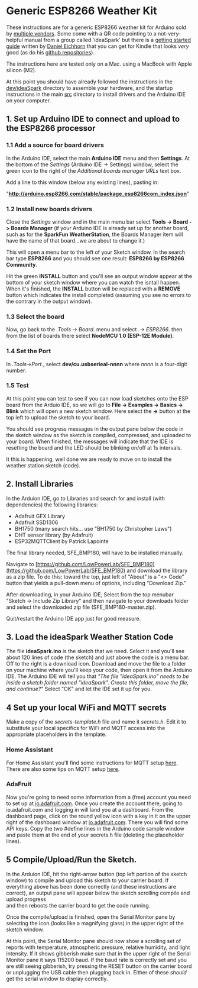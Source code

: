 # Generic ESP8266 Weather Kit

These instructions are for a generic ESP8266 weather kit for Arduino sold by
[multiple vendors](https://www.amazon.com/Mustpoint-Arduino-ESP8266-Weather-Tutorial/dp/B0BGHTD5M9/ref=sr_1_2?crid=30SF0VVSG1G7Q).  Some come with a QR code pointing to
a not-very-helpful manual from a group called 'ideaSpark' but there is a
[getting started guide](https://www.amazon.com/ESP8266-Weather-Station-Getting-Started-ebook/dp/B01LFX8Z5W/ref=sr_1_3?crid=CWIBWFT59Q82)
written by [Daniel Eichhorn](https://github.com/squix78)
that you can get for Kindle that looks *very* good (as do his
[github repositories](https://github.com/squix78)).

The instructions here are tested only on a Mac.
using a MacBook with Apple silicon (M2).

At this point you should have already followed the instructions in the
[dev/ideaSpark](https://github.com/cecat/WeatherStation/tree/main/dev/ideaSpark)
directory to assemble your hardware, and the startup instructions in
the main 
[src](https://github.com/cecat/WeatherStation/tree/main/src)
directory to install drivers and the Arduino IDE on your computer.

## 1. Set up Arduino IDE to connect and upload to the ESP8266 processor

### 1.1 Add a source for board drivers 

In the Arduino IDE, select the main **Arduino IDE** menu and then
**Settings**. At the bottom of the *Settings* (Arduino IDE -> Settings) window,
select the green icon to the right of the
*Additional boards manager URLs* text box.

Add a line to this window (below any existing lines), pasting in:

"**http://arduino.esp8266.com/stable/package_esp8266com_index.json**"

### 1.2 Install new boards drivers

Close the *Settings* window and in the main menu bar select
**Tools -> Board -> Boards Manager**
(if your Arduino IDE is already set up for another board, such as for the
**SparkFun WeatherStation**,
the Boards Manager
item will have the name of that board...we are about to change it.)

This will open a menu bar to the left of your Sketch window.
In the search bar type **ESP8266** and you should see one result:
**ESP8266 by ESP8266 Community**.

Hit the green **INSTALL** button and you'll see an output window appear
at the bottom of your sketch window where you can watch the isntall
happen.  When it's finished, the **INSTALL** button will be replaced with
a **REMOVE** button which indicates the install completed (assuming you see
no errors to the contrary in the output window).

### 1.3 Select the board

Now, go back to the 
*.Tools -> Board*. menu and select *.-> ESP8266*. then 
from the list of boards there select **NodeMCU 1.0 (ESP-12E Module)**.

### 1.4 Set the Port 

In *.Tools->Port*., select **dev/cu.usbserieal-nnnn** where *nnnn* is a
four-digit number.

### 1.5 Test

At this point you can test to see if you can now load sketches onto
the ESP board from the Arduio IDE, so we will go to 
**File -> Examples -> Basics -> Blink** which will open a new sketch
window.  Here select the **->** button at the top left to upload
the sketch to your board.

You should see progress messages in the output pane below the code
in the sketch window as the sketch is compiled, compressed, and uploaded
to your board.   When finished, the messages will indicate that
the IDE is resetting the board and the LED should be blinking on/off
at 1s intervals.

It this is happening, well done we are ready to move on to install
the weather station sketch (code).

## 2. Install Libraries

In the Arduion IDE, go to Libraries and search for and install
(with dependencies) the following libraries:
* Adafruit GFX Library
* Adafruit SSD1306
* BH1750 (many search hits... use "BH1750 by Christopher Laws")
* DHT sensor library (by Adafruit)
* ESP32MQTTClient by Patrick Lapointe

The final library needed, SFE_BMP180, will have to be installed manually.  

Navigate to 
[https://github.com/LowPowerLab/SFE_BMP180](https://github.com/LowPowerLab/SFE_BMP180) 
and download the library as a zip file.  To do this: toward the top, just left of "About"
is a "<> Code" button that yields a pull-down menu of options, including "Download Zip."

After downloading, in your Arduino IDE, Select from the top menubar "Sketch -> Include Zip Library"
and then navigate to your downloads folder and select the downloaded zip file (SFE_BMP180-master.zip).

Quit/restart the Arduino IDE app just for good measure.

## 3. Load the ideaSpark Weather Station Code

The file **ideaSpark.ino** is the sketch that we need. Select it and you'll
see about 120 lines of code (the sketch) and just above the
code is a menu bar. Off to the 
right is a download icon. Download and move the file to
a folder on your machine where you'll keep your code, then open it from
the Arduino IDE. The Arduino IDE will tell you that
*"The file "ideaSpark.ino" needs to be inside a sketch
folder named "ideaSpark".  Create this folder, move the file,
and continue?"*
Select "OK" and let the IDE set it up for you.

## 4 Set up your local WiFi and MQTT secrets

Make a copy of the *secrets-template.h* file and name it *secrets.h*.
Edit it to substitute your local specifics for WiFi and MQTT access into
the appropriate placeholders in the template.

### Home Assistant
For Home Assistant you'll find some instructions for MQTT setup
[here](https://github.com/cecat/UtilityWatchMQTT/tree/main/HASS).
There are also some tips on MQTT setup
[here](https://github.com/cecat/Lake-Watch).

### AdaFruit
Now you're going to need some information from a (free) account
you need to set up at
[io.adafruit.com](io.adafruit.com). Once you create the account there,
going to io.adafruit.com and logging in will land you at a dashboard.
From the dashboard page, click on the round yellow 
icon with a key in it on the upper right of the dashboard window
at [io.adafruit.com](io.adafruit.com).  There you will find some
API keys.  Copy the two #define lines in the Arduino code sample
window and paste them at the end of your secrets.h file
(deleting the placeholder lines).

## 5 Compile/Upload/Run the Sketch.

In the Arduion IDE, hit the right-arrow button (top left portion of the
sketch window) to compile and upload this sketch to your carrier board.
If everything above has been done correctly (and these instructions
are correct), an output pane will appear below
the sketch scrolling compile and upload progress  
and then reboots the carrier board to get the code running.

Once the compile/upload is finished, open the Serial Monitor
pane by selecting the icon (looks like a magnifying glass) in the
upper right of the sketch window. 

At this point, the Serial Monitor pane should now show a scrolling
set of reports with temperature, atmospheric pressure, relative humidity,
and light intensity.  If it shows
gibberish make sure that in the upper right of the Serial Monitor pane
it says 115200 baud.  If the baud rate is correctly set and you are
still seeing gibberish, try pressing the RESET button on the carrier board
or unplugging the USB cable then plugging back in.  Either of these
*should* get the serial window to display correctly.
